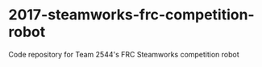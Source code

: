 # 2017-steamworks-frc-competition-robot
Code repository for Team 2544's FRC Steamworks competition robot
